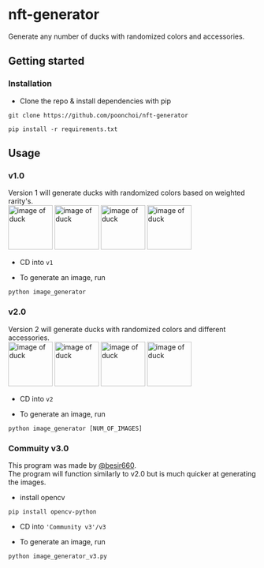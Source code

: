 # nft-generator
Generate any number of ducks with randomized colors and accessories.

## Getting started

### Installation
- Clone the repo & install dependencies with pip
```
git clone https://github.com/poonchoi/nft-generator
```
```
pip install -r requirements.txt
```

## Usage

<!-- <details>
<summary>v1.0</summary>
Version 1 will generate ducks with randomized colors based on weighted rarity's.<br>
In my opinion the images that are generated don't look as good as v2 but make sure to check out both versions!<br>

<img src="https://i.ibb.co/WzWzLyp/duck-74.png" width=90 height=90 alt="image of duck">
<img src="https://i.ibb.co/mtmD7Kx/duck-70.png" width=90 height=90 alt="image of duck">
<img src="https://i.ibb.co/TgPC1FF/duck-77.png" width=90 height=90 alt="image of duck">
<img src="https://i.ibb.co/9Gf9GWF/duck-62.png" width=90 height=90 alt="image of duck">
 
- cd into <code>v1</code><br>
 
- Run <code>image_generator.py</code><br>
<pre>
python image_generator.py
</pre>
- The generated images will appear in the  <code>Images</code> folder<br>
</details>

<details>
<summary>v2.0</summary>
Version 2 will generate ducks with randomized colors and different accessories.<br>
 
<img src="https://i.ibb.co/5r414Zc/duck-3.png" width=90 height=90 alt="image of duck">
<img src="https://i.ibb.co/L9YQyxc/duck-21.png" width=90 height=90 alt="image of duck">
<img src="https://i.ibb.co/4894P0q/duck-17.png" width=90 height=90 alt="image of duck">
<img src="https://i.ibb.co/b1YmZr2/duck-18.png" width=90 height=90 alt="image of duck">
 
 
- cd into <code>v2</code><br>
 
- Run <code>image_generator_v2.py</code><br>
<pre>
python main.py [NUM_OF_IMAGES]
</pre>
- The generated images will appear in the  <code>Images</code> folder
</details> -->
### v1.0
Version 1 will generate ducks with randomized colors based on weighted rarity's.
<br><img src="https://i.ibb.co/WzWzLyp/duck-74.png" width=90 height=90 alt="image of duck">
<img src="https://i.ibb.co/mtmD7Kx/duck-70.png" width=90 height=90 alt="image of duck">
<img src="https://i.ibb.co/TgPC1FF/duck-77.png" width=90 height=90 alt="image of duck">
<img src="https://i.ibb.co/9Gf9GWF/duck-62.png" width=90 height=90 alt="image of duck"><br>

- CD into `v1`

- To generate an image, run
```
python image_generator
```

### v2.0
Version 2 will generate ducks with randomized colors and different accessories.
<br><img src="https://i.ibb.co/5r414Zc/duck-3.png" width=90 height=90 alt="image of duck">
<img src="https://i.ibb.co/L9YQyxc/duck-21.png" width=90 height=90 alt="image of duck">
<img src="https://i.ibb.co/4894P0q/duck-17.png" width=90 height=90 alt="image of duck">
<img src="https://i.ibb.co/b1YmZr2/duck-18.png" width=90 height=90 alt="image of duck"><br>

- CD into `v2`

- To generate an image, run
```
python image_generator [NUM_OF_IMAGES]
```
### Commuity v3.0
This program was made by <a href="https://github.com/besir660">@besir660</a>.<br>
The program will function similarly to v2.0 but is much quicker at generating the images.

- install opencv
```
pip install opencv-python
```
- CD into `'Community v3'/v3`

- To generate an image, run
```
python image_generator_v3.py
```

